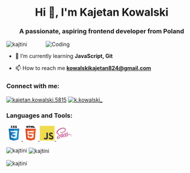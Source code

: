 <h1 align="center">Hi 👋, I'm Kajetan Kowalski</h1>
<h3 align="center">A passionate, aspiring frontend developer from Poland</h3>
<img align="right" alt="Coding" width="400" src="https://www.adspltech.net/assets/images/App%20development%20ADSPL.gif">

<p align="left"> <img src="https://komarev.com/ghpvc/?username=kajtini&label=Profile%20views&color=0e75b6&style=flat" alt="kajtini" /> </p>

- 🌱 I’m currently learning **JavaScript, Git**

- 📫 How to reach me **kowalskikajetan824@gmail.com**

<h3 align="left">Connect with me:</h3>
<p align="left">
<a href="https://fb.com/kajetan.kowalski.5815" target="blank"><img align="center" src="https://raw.githubusercontent.com/rahuldkjain/github-profile-readme-generator/master/src/images/icons/Social/facebook.svg" alt="kajetan.kowalski.5815" height="30" width="40" /></a>
<a href="https://instagram.com/k.kowalski_" target="blank"><img align="center" src="https://raw.githubusercontent.com/rahuldkjain/github-profile-readme-generator/master/src/images/icons/Social/instagram.svg" alt="k.kowalski_" height="30" width="40" /></a>
</p>

<h3 align="left">Languages and Tools:</h3>
<p align="left"> <a href="https://www.w3schools.com/css/" target="_blank" rel="noreferrer"> <img src="https://raw.githubusercontent.com/devicons/devicon/master/icons/css3/css3-original-wordmark.svg" alt="css3" width="40" height="40"/> </a> <a href="https://www.w3.org/html/" target="_blank" rel="noreferrer"> <img src="https://raw.githubusercontent.com/devicons/devicon/master/icons/html5/html5-original-wordmark.svg" alt="html5" width="40" height="40"/> </a> <a href="https://developer.mozilla.org/en-US/docs/Web/JavaScript" target="_blank" rel="noreferrer"> <img src="https://raw.githubusercontent.com/devicons/devicon/master/icons/javascript/javascript-original.svg" alt="javascript" width="40" height="40"/> </a> <a href="https://sass-lang.com" target="_blank" rel="noreferrer"> <img src="https://raw.githubusercontent.com/devicons/devicon/master/icons/sass/sass-original.svg" alt="sass" width="40" height="40"/> </a> </p>

<p><img align="left" src="https://github-readme-stats.vercel.app/api/top-langs?username=kajtini&show_icons=true&locale=en&layout=compact" alt="kajtini" /></p>

<p>&nbsp;<img align="center" src="https://github-readme-stats.vercel.app/api?username=kajtini&show_icons=true&locale=en" alt="kajtini" /></p>

<p><img align="center" src="https://github-readme-streak-stats.herokuapp.com/?user=kajtini&" alt="kajtini" /></p>
